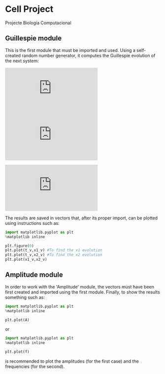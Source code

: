 # Cell Project
Projecte Biologia Computacional

## Guillespie module
This is the first module that must be imported and used. Using a self-created random number generator, it computes the Guillespie evolution of the next system:

![equation](http://latex.codecogs.com/gif.latex?X_1%20%5Crightarrow%202%B7X_2)  
![equation](http://latex.codecogs.com/gif.latex?X_1%20&plus;%20X_2%20%5Crightarrow%202%B7X_2)

![equation](http://latex.codecogs.com/gif.latex?X_2%20%5Crightarrow%200)  

The results are saved in vectors that, after its proper import, can be plotted using instructions such as:
```python
import matplotlib.pyplot as plt
%matplotlib inline

plt.figure(0)
plt.plot(t_v,x1_v) #To find the x1 evolution
plt.plot(t_v,x2_v) #To find the x2 evolution
plt.plot(x1_v,x2_v)
```


## Amplitude module
In order to work with the 'Amplitude' module, the vectors must have been first created and imported using the first module.
Finally, to show the results something such as:
```python
import matplotlib.pyplot as plt
%matplotlib inline

plt.plot(A)
```

or 

```python
import matplotlib.pyplot as plt
%matplotlib inline

plt.plot(f)
```

is recommended to plot the amplitudes (for the first case) and the frequencies (for the second).
